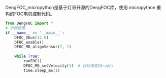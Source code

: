 DengFOC_micropython是基于灯哥开源的DengFOC库，使用 micropython 重构的FOC电机控制代码。
```python
from DengFOC import *
# 示例使用
if __name__ == '__main__':
    DFOC_Vbus(12.6)
    DFOC_enable()
    DFOC_M0_alignSensor(7, 1)
    
    while True:
        runFOC()
        DFOC_M0_setVelocity(1)  # 目标速度10rad/s
        time.sleep_ms(1)
```
